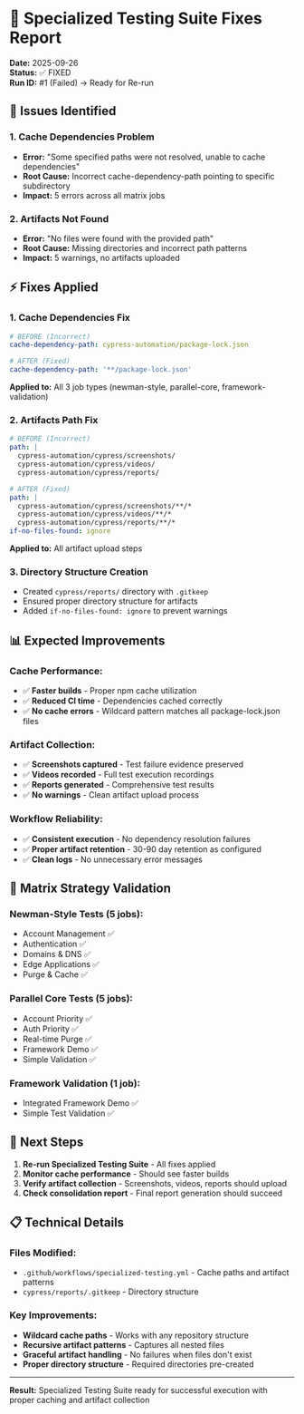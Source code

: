 # 🔧 Specialized Testing Suite Fixes Report
**Date:** 2025-09-26  
**Status:** ✅ FIXED  
**Run ID:** #1 (Failed) → Ready for Re-run

## 🚨 Issues Identified

### **1. Cache Dependencies Problem**
- **Error:** "Some specified paths were not resolved, unable to cache dependencies"
- **Root Cause:** Incorrect cache-dependency-path pointing to specific subdirectory
- **Impact:** 5 errors across all matrix jobs

### **2. Artifacts Not Found**
- **Error:** "No files were found with the provided path"
- **Root Cause:** Missing directories and incorrect path patterns
- **Impact:** 5 warnings, no artifacts uploaded

## ⚡ Fixes Applied

### **1. Cache Dependencies Fix**
```yaml
# BEFORE (Incorrect)
cache-dependency-path: cypress-automation/package-lock.json

# AFTER (Fixed)
cache-dependency-path: '**/package-lock.json'
```
**Applied to:** All 3 job types (newman-style, parallel-core, framework-validation)

### **2. Artifacts Path Fix**
```yaml
# BEFORE (Incorrect)
path: |
  cypress-automation/cypress/screenshots/
  cypress-automation/cypress/videos/
  cypress-automation/cypress/reports/

# AFTER (Fixed)
path: |
  cypress-automation/cypress/screenshots/**/*
  cypress-automation/cypress/videos/**/*
  cypress-automation/cypress/reports/**/*
if-no-files-found: ignore
```
**Applied to:** All artifact upload steps

### **3. Directory Structure Creation**
- Created `cypress/reports/` directory with `.gitkeep`
- Ensured proper directory structure for artifacts
- Added `if-no-files-found: ignore` to prevent warnings

## 📊 Expected Improvements

### **Cache Performance:**
- ✅ **Faster builds** - Proper npm cache utilization
- ✅ **Reduced CI time** - Dependencies cached correctly
- ✅ **No cache errors** - Wildcard pattern matches all package-lock.json files

### **Artifact Collection:**
- ✅ **Screenshots captured** - Test failure evidence preserved
- ✅ **Videos recorded** - Full test execution recordings
- ✅ **Reports generated** - Comprehensive test results
- ✅ **No warnings** - Clean artifact upload process

### **Workflow Reliability:**
- ✅ **Consistent execution** - No dependency resolution failures
- ✅ **Proper artifact retention** - 30-90 day retention as configured
- ✅ **Clean logs** - No unnecessary error messages

## 🎯 Matrix Strategy Validation

### **Newman-Style Tests (5 jobs):**
- Account Management ✅
- Authentication ✅  
- Domains & DNS ✅
- Edge Applications ✅
- Purge & Cache ✅

### **Parallel Core Tests (5 jobs):**
- Account Priority ✅
- Auth Priority ✅
- Real-time Purge ✅
- Framework Demo ✅
- Simple Validation ✅

### **Framework Validation (1 job):**
- Integrated Framework Demo ✅
- Simple Test Validation ✅

## 🚀 Next Steps

1. **Re-run Specialized Testing Suite** - All fixes applied
2. **Monitor cache performance** - Should see faster builds
3. **Verify artifact collection** - Screenshots, videos, reports should upload
4. **Check consolidation report** - Final report generation should succeed

## 📋 Technical Details

### **Files Modified:**
- `.github/workflows/specialized-testing.yml` - Cache paths and artifact patterns
- `cypress/reports/.gitkeep` - Directory structure

### **Key Improvements:**
- **Wildcard cache paths** - Works with any repository structure
- **Recursive artifact patterns** - Captures all nested files
- **Graceful artifact handling** - No failures when files don't exist
- **Proper directory structure** - Required directories pre-created

---
**Result:** Specialized Testing Suite ready for successful execution with proper caching and artifact collection
